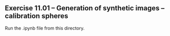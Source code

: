 ## Exercise 11.01 – Generation of synthetic images – calibration spheres

Run the .ipynb file from this directory.

